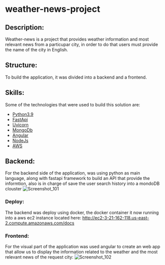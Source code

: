 # weather-news-project

## Description:
Weather-news is a project that provides weather information and most relevant news from a particupar city, in order to do that users must provide the name of the city in English.

## Structure:
To build the application, it was divided into a backend and a frontend.

## Skills:
Some of the technologies that were used to build this solution are:
- [Python3.9](https://www.python.org/downloads/release/python-390/)
- [FastApi](https://fastapi.tiangolo.com/)
- [Uvicorn](https://www.uvicorn.org/)
- [MongoDb](https://www.mongodb.com/)
- [Angular](https://angular.io/)
- [NodeJs](https://nodejs.org/es/)
- [AWS](https://aws.amazon.com/es/)

## Backend: 
For the backend side of the application, was using python as main language, along with fastapi framework to build an API that provide the informtion, also is in charge of save the user search history into a mondoDB clouster
![Screenshot_101](https://user-images.githubusercontent.com/53949337/156016455-6854133d-1496-41c2-8506-9e8939ac0959.png)
### Deploy:
The backend was deploy using docker, the docker container it now running into a aws ec2 instance located here:
http://ec2-3-21-162-118.us-east-2.compute.amazonaws.com/docs


### Frontend:
For the visual part of the application was used angular to create an web app that allow us to display the information related to the weather and the most relevant news of the request city:
![Screenshot_102](https://user-images.githubusercontent.com/53949337/156017016-0c307906-7595-48a9-a96f-9acecad0eadd.png)
